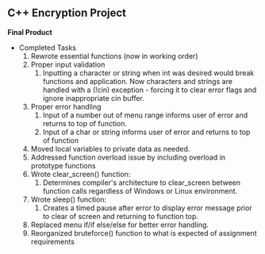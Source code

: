 ## C++ Encryption Project
**Final Product**

* Completed Tasks
   1. Rewrote essential functions (now in working order)
   2. Proper input validation
      1. Inputting a character or string when int was desired would break
         functions and application. Now characters and strings are handled with
         a (!cin) exception - forcing it to clear error flags and ignore
         inappropriate cin buffer.
   3. Proper error handling
      1. Input of a number out of menu range informs user of error and returns
         to top of function.
      2. Input of a char or string informs user of error and returns to top of
         function
   4. Moved local variables to private data as needed.
   5. Addressed function overload issue by including overload in prototype
      functions
   6. Wrote clear_screen() function:
      1. Determines compiler's architecture to clear_screen between function
         calls regardless of Windows or Linux environment.
   7. Wrote sleep() function:
      1. Creates a timed pause after error to display error message prior to
         clear of screen and returning to function top.
   8. Replaced menu if/if else/else for better error handling.
   9. Reorganized bruteforce() function to what is expected of assignment
      requirements
